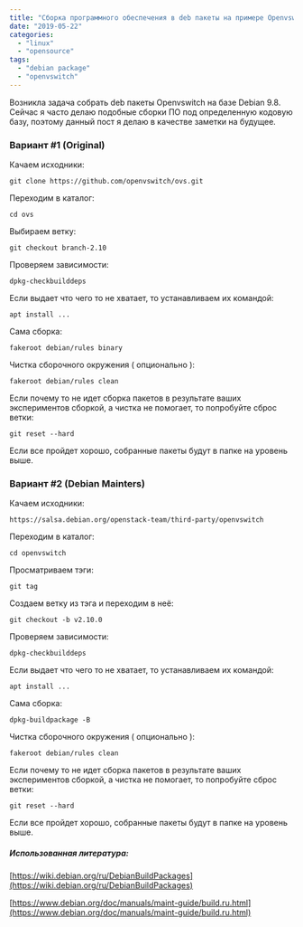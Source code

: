 ```yaml
---
title: "Сборка программного обеспечения в deb пакеты на примере Openvswitch в Debian"
date: "2019-05-22"
categories: 
  - "linux"
  - "opensource"
tags: 
  - "debian package"
  - "openvswitch"
---
```

Возникла задача собрать deb пакеты Openvswitch на базе Debian 9.8. Сейчас я часто делаю подобные сборки ПО под определенную кодовую базу, поэтому данный пост я делаю в качестве заметки на будущее.

<!--more-->

### Вариант #1 (Original)

Качаем исходники:

`git clone https://github.com/openvswitch/ovs.git`

Переходим в каталог:

`cd ovs`

Выбираем ветку:

`git checkout branch-2.10`

Проверяем зависимости:

`dpkg-checkbuilddeps`

Если выдает что чего то не хватает, то устанавливаем их командой:

`apt install ... `

Сама сборка:

`fakeroot debian/rules binary`

Чистка сборочного окружения ( опционально ):

`fakeroot debian/rules clean`

Если почему то не идет сборка пакетов в результате ваших экспериментов сборкой, а чистка не помогает, то попробуйте сброс ветки:

`git reset --hard`

Если все пройдет хорошо, собранные пакеты будут в папке на уровень выше.

### Вариант #2 (Debian Mainters)

Качаем исходники:

`https://salsa.debian.org/openstack-team/third-party/openvswitch`

Переходим в каталог:

`cd openvswitch`

Просматриваем тэги:

`git tag`

Создаем ветку из тэга и переходим в неё:

`git checkout -b v2.10.0`

Проверяем зависимости:

`dpkg-checkbuilddeps`

Если выдает что чего то не хватает, то устанавливаем их командой:

`apt install ... `

Сама сборка:

`dpkg-buildpackage -B`

Чистка сборочного окружения ( опционально ):

`fakeroot debian/rules clean`

Если почему то не идет сборка пакетов в результате ваших экспериментов сборкой, а чистка не помогает, то попробуйте сброс ветки:

`git reset --hard`

Если все пройдет хорошо, собранные пакеты будут в папке на уровень выше.

##### Использованная литература:

[https://wiki.debian.org/ru/DebianBuildPackages](https://wiki.debian.org/ru/DebianBuildPackages)

[https://www.debian.org/doc/manuals/maint-guide/build.ru.html](https://www.debian.org/doc/manuals/maint-guide/build.ru.html)
